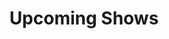 ---
title: Upcoming Shows

content:
  limit: 5
  order:
    by: header.event_date
    dir: asc
  items:
    '@page.children': /shows
---